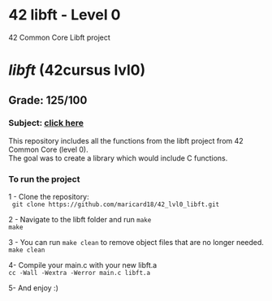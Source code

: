 # 42 libft - Level 0
42 Common Core Libft project

# *libft* (42cursus lvl0)
## Grade: 125/100
### Subject: [click here](Extras/en.subject.pdf)

This repository includes all the functions from the libft project from 42 Common Core (level 0).<br />
The goal was to create a library which would include C functions.<br />

### To run the project
1 - Clone the repository:<br />
` git clone https://github.com/maricard18/42_lvl0_libft.git`

2 - Navigate to the libft folder and run `make`<br />
`make`<br />

3 - You can run `make clean` to remove object files that are no longer needed.<br />
`make clean` <br />

4- Compile your main.c with your new libft.a <br />
`cc -Wall -Wextra -Werror main.c libft.a`

5- And enjoy :) <br />

